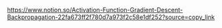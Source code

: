 https://www.notion.so/Activation-Function-Gradient-Descent-Backpropagation-22fa673ff2f780d7a973f2c58e1df252?source=copy_link
